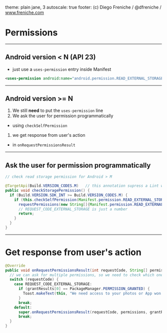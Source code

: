 theme: plain jane, 3
autoscale: true 
footer: (c) Diego Freniche / @dfreniche / www.freniche.com

# Permissions

---

## Android version < N (API 23)

- just use a `uses-permission` entry inside Manifest

```xml
<uses-permission android:name="android.permission.READ_EXTERNAL_STORAGE" />
```
---

## Android version >= N

1. We still __need__ to put the `uses-permission` line
1. We ask the user for permission programmatically
  - using `checkSelfPermission`
1. we get response from user's action
  - in `onRequestPermissionsResult`


---

## Ask the user for permission programmatically

```java
// check read storage permission for Android > M

@TargetApi(Build.VERSION_CODES.M)   // this annotation supress a Lint warning if we are targeting API < 23
public void checkStoragePermission() {
  if (Build.VERSION.SDK_INT >= Build.VERSION_CODES.M) {
    if (this.checkSelfPermission(Manifest.permission.READ_EXTERNAL_STORAGE) != PackageManager.PERMISSION_GRANTED) {
      requestPermissions(new String[]{Manifest.permission.READ_EXTERNAL_STORAGE}, REQUEST_CODE_EXTERNAL_STORAGE); 
      // REQUEST_CODE_EXTERNAL_STORAGE is just a number
      return;
    }
  }
}
```

---

# Get response from user's action

```java 
@Override
public void onRequestPermissionsResult(int requestCode, String[] permissions, int[] grantResults) {
  // we can ask for multiple permissions, so we need to check which one is this
  switch (requestCode) {  
    case REQUEST_CODE_EXTERNAL_STORAGE:
      if (grantResults[0] == PackageManager.PERMISSION_GRANTED) {
        Toast.makeText(this, "We need access to your photos or App won't work properly", Toast.LENGTH_LONG);
      }
      break;
    default:
      super.onRequestPermissionsResult(requestCode, permissions, grantResults);
      break;
  }
}
```